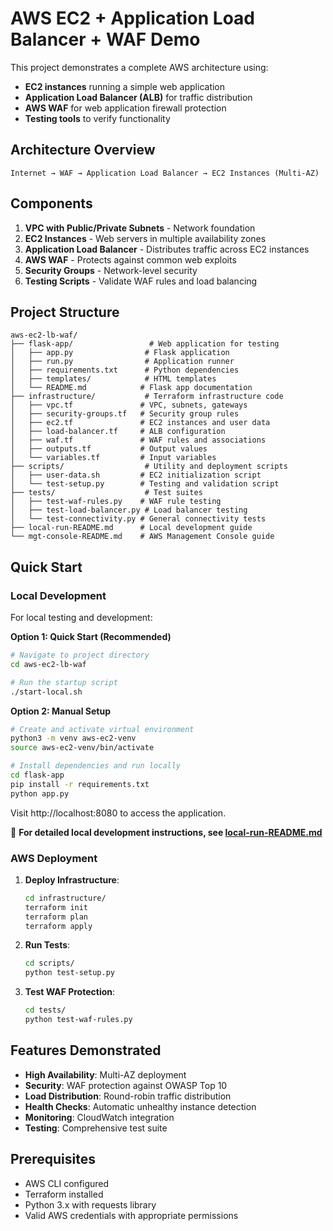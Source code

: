 # AWS EC2 + Application Load Balancer + WAF Demo

This project demonstrates a complete AWS architecture using:
- **EC2 instances** running a simple web application
- **Application Load Balancer (ALB)** for traffic distribution
- **AWS WAF** for web application firewall protection
- **Testing tools** to verify functionality

## Architecture Overview

```
Internet → WAF → Application Load Balancer → EC2 Instances (Multi-AZ)
```

## Components

1. **VPC with Public/Private Subnets** - Network foundation
2. **EC2 Instances** - Web servers in multiple availability zones
3. **Application Load Balancer** - Distributes traffic across EC2 instances
4. **AWS WAF** - Protects against common web exploits
5. **Security Groups** - Network-level security
6. **Testing Scripts** - Validate WAF rules and load balancing

## Project Structure

```
aws-ec2-lb-waf/
├── flask-app/                 # Web application for testing
│   ├── app.py                # Flask application
│   ├── run.py                # Application runner
│   ├── requirements.txt      # Python dependencies
│   ├── templates/            # HTML templates
│   └── README.md            # Flask app documentation
├── infrastructure/           # Terraform infrastructure code
│   ├── vpc.tf               # VPC, subnets, gateways
│   ├── security-groups.tf   # Security group rules
│   ├── ec2.tf               # EC2 instances and user data
│   ├── load-balancer.tf     # ALB configuration
│   ├── waf.tf               # WAF rules and associations
│   ├── outputs.tf           # Output values
│   └── variables.tf         # Input variables
├── scripts/                  # Utility and deployment scripts
│   ├── user-data.sh         # EC2 initialization script
│   └── test-setup.py        # Testing and validation script
├── tests/                    # Test suites
│   ├── test-waf-rules.py    # WAF rule testing
│   ├── test-load-balancer.py # Load balancer testing
│   └── test-connectivity.py # General connectivity tests
├── local-run-README.md      # Local development guide
└── mgt-console-README.md    # AWS Management Console guide
```

## Quick Start

### Local Development

For local testing and development:

**Option 1: Quick Start (Recommended)**
```bash
# Navigate to project directory
cd aws-ec2-lb-waf

# Run the startup script
./start-local.sh
```

**Option 2: Manual Setup**
```bash
# Create and activate virtual environment
python3 -m venv aws-ec2-venv
source aws-ec2-venv/bin/activate

# Install dependencies and run locally
cd flask-app
pip install -r requirements.txt
python app.py
```

Visit http://localhost:8080 to access the application.

📖 **For detailed local development instructions, see [local-run-README.md](local-run-README.md)**

### AWS Deployment

1. **Deploy Infrastructure**:
   ```bash
   cd infrastructure/
   terraform init
   terraform plan
   terraform apply
   ```

2. **Run Tests**:
   ```bash
   cd scripts/
   python test-setup.py
   ```

3. **Test WAF Protection**:
   ```bash
   cd tests/
   python test-waf-rules.py
   ```

## Features Demonstrated

- **High Availability**: Multi-AZ deployment
- **Security**: WAF protection against OWASP Top 10
- **Load Distribution**: Round-robin traffic distribution
- **Health Checks**: Automatic unhealthy instance detection
- **Monitoring**: CloudWatch integration
- **Testing**: Comprehensive test suite

## Prerequisites

- AWS CLI configured
- Terraform installed
- Python 3.x with requests library
- Valid AWS credentials with appropriate permissions

